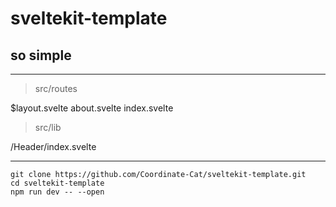 # sveltekit-template

## so simple

---

> src/routes

$layout.svelte
about.svelte
index.svelte

> src/lib

/Header/index.svelte

---

```
git clone https://github.com/Coordinate-Cat/sveltekit-template.git
cd sveltekit-template
npm run dev -- --open
```